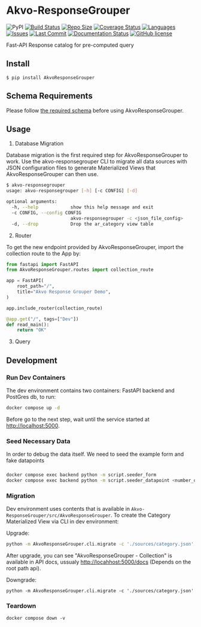 # Akvo-ResponseGrouper

![PyPI](https://img.shields.io/pypi/v/AkvoResponseGrouper)
[![Build Status](https://akvo.semaphoreci.com/badges/Akvo-ResponseGrouper/branches/main.svg?style=shields)](https://akvo.semaphoreci.com/projects/Akvo-ResponseGrouper) [![Repo Size](https://img.shields.io/github/repo-size/akvo/Akvo-ResponseGrouper)](https://img.shields.io/github/repo-size/akvo/Akvo-ResponseGrouper) [![Coverage Status](https://coveralls.io/repos/github/akvo/Akvo-ResponseGrouper/badge.svg?branch=main)](https://coveralls.io/github/akvo/Akvo-ResponseGrouper?branch=main) [![Languages](https://img.shields.io/github/languages/count/akvo/Akvo-ResponseGrouper
)](https://img.shields.io/github/languages/count/akvo/Akvo-ResponseGrouper
) [![Issues](https://img.shields.io/github/issues/akvo/Akvo-ResponseGrouper
)](https://img.shields.io/github/issues/akvo/Akvo-ResponseGrouper
) [![Last Commit](https://img.shields.io/github/last-commit/akvo/Akvo-ResponseGrouper/main
)](https://img.shields.io/github/last-commit/akvo/Akvo-ResponseGrouper/main) [![Documentation Status](https://readthedocs.org/projects/Akvo-ResponseGrouper/badge/?version=latest)](https://Akvo-ResponseGrouper.readthedocs.io/en/latest/?badge=latest) [![GitHub license](https://img.shields.io/github/license/akvo/Akvo-ResponseGrouper.svg)](https://github.com/akvo/Akvo-ResponseGrouper/blob/main/LICENSE)

Fast-API Response catalog for pre-computed query

## Install
```
$ pip install AkvoResponseGrouper
```

## Schema Requirements

Please follow [the required schema](https://github.com/akvo/Akvo-ResponseGrouper/blob/main/docs/database.org) before using AkvoResponseGrouper.

## Usage

1. Database Migration

Database migration is the first required step for AkvoResponseGrouper to work. Use the akvo-responsegrouper CLI to migrate all data sources with JSON configuration files to generate Materialized Views that AkvoResponseGrouper can then use.

```bash
$ akvo-responsegrouper
usage: akvo-responsegrouper [-h] [-c CONFIG] [-d]

optional arguments:
  -h, --help            show this help message and exit
  -c CONFIG, --config CONFIG
                        akvo-responsegrouper -c <json_file_config>
  -d, --drop            Drop the ar_category view table
```

2. Router

To get the new endpoint provided by AkvoResponseGrouper, import the collection route to the App by:

```python
from fastapi import FastAPI
from AkvoResponseGrouper.routes import collection_route

app = FastAPI(
    root_path="/",
    title="Akvo Response Grouper Demo",
)

app.include_router(collection_route)

@app.get("/", tags=["Dev"])
def read_main():
    return "OK"
```

3. Query



## Development

### Run Dev Containers

The dev environment contains two containers: FastAPI backend and PostGres db, to run:

```bash
docker compose up -d
```
Before go to the next step, wait until the service started at [http://localhost:5000](http://localhost:5000).

### Seed Necessary Data

In order to debug the data itself. We need to seed the example form and fake datapoints

###
```bash
docker compose exec backend python -m script.seeder_form
docker compose exec backend python -m script.seeder_datapoint <number_of_datapoint>
```

### Migration

Dev environment uses contents that is available in `Akvo-ResponseGrouper/src/AkvoResponseGrouper`. To create the Category Materialized View via CLI in dev environment:

Upgrade:

```bash
python -m AkvoResponseGrouper.cli.migrate -c './sources/category.json'
```

After upgrade, you can see "AkvoResponseGrouper - Collection" is available in API docs, ussualy [http://locahhost:5000/docs](http://localhost:5000/docs) (Depends on the root path api).

Downgrade:
```
python -m AkvoResponseGrouper.cli.migrate -c './sources/category.json'
```

### Teardown
```
docker compose down -v
```
